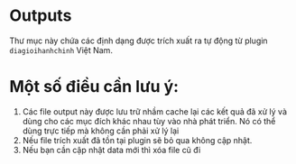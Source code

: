 Outputs
=

Thư mục này chứa các định dạng được trích xuất ra tự động từ plugin `diagioihanhchinh` Việt Nam.

# Một số điều cần lưu ý:

1. Các file output này được lưu trữ nhầm cache lại các kết quả đã xử lý và dùng cho các mục đích khác nhau tùy vào nhà phát triển. Nó có thể dùng trực tiếp mà không cần phải xử lý lại
2. Nếu file trích xuất đã tồn tại plugin sẽ bỏ qua không cập nhật.
3. Nếu bạn cần cập nhật data mới thì xóa file cũ đi